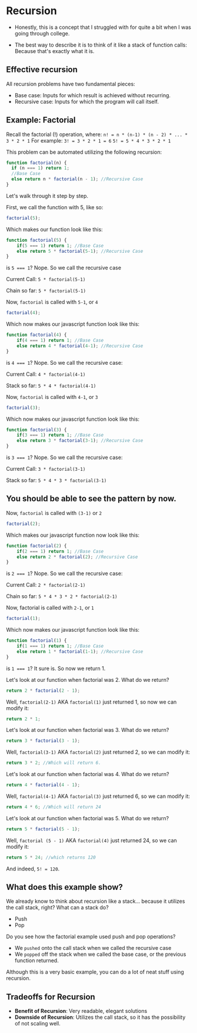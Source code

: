 # Recursion

- Honestly, this is a concept that I struggled with for quite a bit when I was going through college.

- The best way to describe it is to think of it like a stack of function calls: Because that's exactly what it is.

## Effective recursion

All recursion problems have two fundamental pieces:

- Base case: Inputs for which result is achieved without recurring.
- Recursive case: Inputs for which the program will call itself.

## Example: Factorial

Recall the factorial (!) operation, where:
`n! = n * (n-1) * (n - 2) * ... * 3 * 2 * 1`
For example:
`3! = 3 * 2 * 1 = 6`
`5! = 5 * 4 * 3 * 2 * 1`

This problem can be automated utilizing the following recursion:

```javascript
function factorial(n) {
  if (n === 1) return 1;
  //Base Case
  else return n * factorial(n - 1); //Recursive Case
}
```

Let's walk through it step by step.

First, we call the function with 5, like so:

```javascript
factorial(5);
```

Which makes our function look like this:

```javascript
function factorial(5) {
    if(5 === 1) return 1; //Base Case
    else return 5 * factorial(5-1); //Recursive Case
}
```

is `5 === 1`? Nope. So we call the recursive case

Current Call:
`5 * factorial(5-1)`

Chain so far:
`5 * factorial(5-1)`

Now, `factorial` is called with `5-1`, or `4`

```javascript
factorial(4);
```

Which now makes our javascript function look like this:

```javascript
function factorial(4) {
    if(4 === 1) return 1; //Base Case
    else return 4 * factorial(4-1); //Recursive Case
}
```

is `4 === 1`? Nope. So we call the recursive case:

Current Call: `4 * factorial(4-1)`

Stack so far: `5 * 4 * factorial(4-1)`

Now, `factorial` is called with `4-1`, or `3`

```javascript
factorial(3);
```

Which now makes our javascript function look like this:

```javascript
function factorial(3) {
    if(3 === 1) return 1; //Base Case
    else return 3 * factorial(3-1); //Recursive Case
}
```

is `3 === 1`? Nope. So we call the recursive case:

Current Call: `3 * factorial(3-1)`

Stack so far: `5 * 4 * 3 * factorial(3-1)`

## You should be able to see the pattern by now.

Now, `factorial` is called with `(3-1)` or `2`

```javascript
factorial(2);
```

Which makes our javascript function now look like this:

```javascript
function factorial(2) {
    if(2 === 1) return 1; //Base Case
    else return 2 * factorial(2); //Recursive Case
}
```

is `2 === 1`? Nope. So we call the recursive case:

Current Call: `2 * factorial(2-1)`

Chain so far: `5 * 4 * 3 * 2 * factorial(2-1)`

Now, factorial is called with `2-1`, or `1`

```javascript
factorial(1);
```

Which now makes our javascript function look like this:

```javascript
function factorial(1) {
    if(1 === 1) return 1; //Base Case
    else return 1 * factorial(1-1); //Recursive Case
}
```

is `1 === 1`? It sure is. So now we return 1.

Let's look at our function when factorial was 2. What do we return?

```javascript
return 2 * factorial(2 - 1);
```

Well, `factorial(2-1)` AKA `factorial(1)` just returned 1, so now we can modify it:

```javascript
return 2 * 1;
```

Let's look at our function when factorial was 3. What do we return?

```javascript
return 3 * factorial(3 - 1);
```

Well, `factorial(3-1)` AKA `factorial(2)` just returned 2, so we can modify it:

```javascript
return 3 * 2; //Which will return 6.
```

Let's look at our function when factorial was 4. What do we return?

```javascript
return 4 * factorial(4 - 1);
```

Well, `factorial(4-1)` AKA `factorial(3)` just returned 6, so we can modify it:

```javascript
return 4 * 6; //Which will return 24
```

Let's look at our function when factorial was 5. What do we return?

```javascript
return 5 * factorial(5 - 1);
```

Well, `factorial (5 - 1)` AKA `factorial(4)` just returned 24, so we can modify it:

```javascript
return 5 * 24; //which returns 120
```

And indeed, `5! = 120`.

## What does this example show?

We already know to think about recursion like a stack... because it utilizes the call stack, right? What can a stack do?

- Push
- Pop

Do you see how the factorial example used push and pop operations?

- We `pushed` onto the call stack when we called the recursive case
- We `popped` off the stack when we called the base case, or the previous function returned.

Although this is a very basic example, you can do a lot of neat stuff using recursion.

## Tradeoffs for Recursion

- **Benefit of Recursion**: Very readable, elegant solutions
- **Downside of Recursion**: Utilizes the call stack, so it has the possibility of not scaling well.

